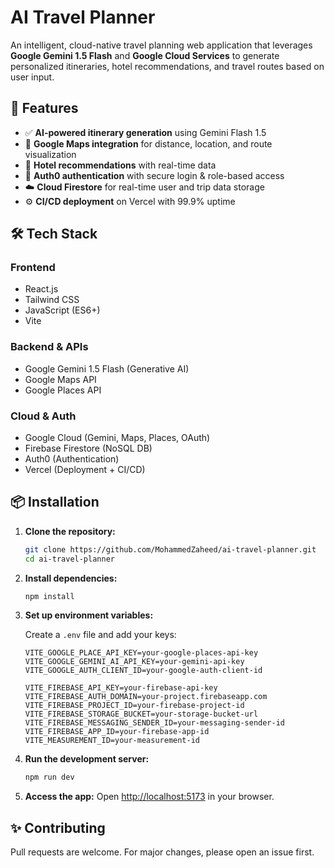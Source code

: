 # AI Travel Planner

An intelligent, cloud-native travel planning web application that leverages **Google Gemini 1.5 Flash** and **Google Cloud Services** to generate personalized itineraries, hotel recommendations, and travel routes based on user input.

## 🚀 Features

- ✅ **AI-powered itinerary generation** using Gemini Flash 1.5
- 📍 **Google Maps integration** for distance, location, and route visualization
- 🏨 **Hotel recommendations** with real-time data
- 🔐 **Auth0 authentication** with secure login & role-based access
- ☁️ **Cloud Firestore** for real-time user and trip data storage
- ⚙️ **CI/CD deployment** on Vercel with 99.9% uptime

## 🛠️ Tech Stack

### Frontend
- React.js
- Tailwind CSS
- JavaScript (ES6+)
- Vite

### Backend & APIs
- Google Gemini 1.5 Flash (Generative AI)
- Google Maps API
- Google Places API

### Cloud & Auth
- Google Cloud (Gemini, Maps, Places, OAuth)
- Firebase Firestore (NoSQL DB)
- Auth0 (Authentication)
- Vercel (Deployment + CI/CD)

## 📦 Installation

1. **Clone the repository:**
   ```bash
   git clone https://github.com/MohammedZaheed/ai-travel-planner.git
   cd ai-travel-planner
    ````

2. **Install dependencies:**

   ```bash
   npm install
   ```

3. **Set up environment variables:**

   Create a `.env` file and add your keys:

   ```env
   VITE_GOOGLE_PLACE_API_KEY=your-google-places-api-key
   VITE_GOOGLE_GEMINI_AI_API_KEY=your-gemini-api-key
   VITE_GOOGLE_AUTH_CLIENT_ID=your-google-auth-client-id
    
   VITE_FIREBASE_API_KEY=your-firebase-api-key
   VITE_FIREBASE_AUTH_DOMAIN=your-project.firebaseapp.com
   VITE_FIREBASE_PROJECT_ID=your-firebase-project-id
   VITE_FIREBASE_STORAGE_BUCKET=your-storage-bucket-url
   VITE_FIREBASE_MESSAGING_SENDER_ID=your-messaging-sender-id
   VITE_FIREBASE_APP_ID=your-firebase-app-id
   VITE_MEASUREMENT_ID=your-measurement-id

   ```

4. **Run the development server:**

   ```bash
   npm run dev
   ```

5. **Access the app:**
   Open [http://localhost:5173](http://localhost:5173) in your browser.

## ✨ Contributing

Pull requests are welcome. For major changes, please open an issue first.

